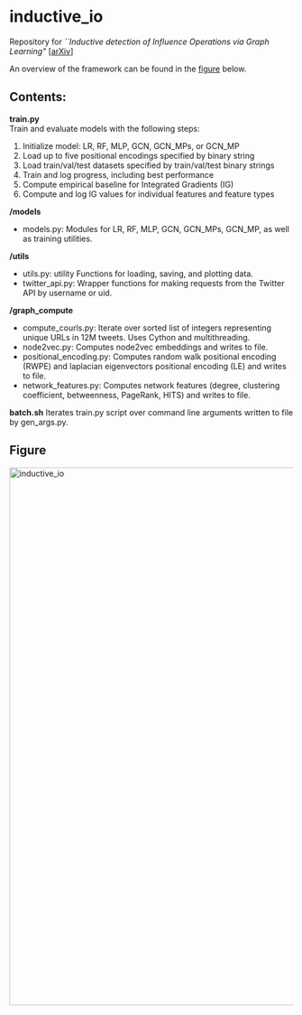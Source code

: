 # inductive_io

Repository for _``Inductive detection of Influence Operations via Graph Learning"_ [[arXiv](https://arxiv.org/abs/2305.16544)]

An overview of the framework can be found in the [figure](##figure) below. 

## Contents:

**train.py**  
Train and evaluate models with the following steps:
1. Initialize model: LR, RF, MLP, GCN, GCN_MPs, or GCN_MP
2. Load up to five positional encodings specified by binary string 
3. Load train/val/test datasets specified by train/val/test binary strings
4. Train and log progress, including best performance
5. Compute empirical baseline for Integrated Gradients (IG)
6. Compute and log IG values for individual features and feature types

**/models**

* models.py: Modules for LR, RF, MLP, GCN, GCN_MPs, GCN_MP, as well as training utilities.
  
**/utils**

* utils.py: utility Functions for loading, saving, and plotting data.
* twitter_api.py: Wrapper functions for making requests from the Twitter API by username or uid.

**/graph_compute**

* compute_courls.py: Iterate over sorted list of integers representing unique URLs in 12M tweets. Uses Cython and multithreading. 
* node2vec.py: Computes node2vec embeddings and writes to file.
* positional_encoding.py: Computes random walk positional encoding (RWPE) and laplacian eigenvectors positional encoding (LE) and writes to file.
* network_features.py: Computes network features (degree, clustering coefficient, betweenness, PageRank, HITS) and writes to file.

**batch.sh**
Iterates train.py script over command line arguments written to file by gen_args.py.

## Figure
<img width="953" alt="inductive_io" src="https://github.com/nngabe/inductive_io/assets/50005216/62a9e715-30f8-47da-98cc-f5e90f21ef85">


